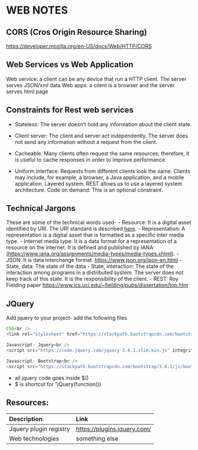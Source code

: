 # WEB NOTES

## CORS (Cros Origin Resource Sharing)

<https://developer.mozilla.org/en-US/docs/Web/HTTP/CORS>

## Web Services vs Web Application

Web service: a client can be any device that run a HTTP client. The server serves JSON/xml data
Web apps: a cilent is a browser and the server serves html page

## Constraints for Rest web services

- Stateless: The server doesn't hold any information about the client state.

- Client server: The client and server act independently. The server does not
send any information without a request from the client.  

- Cacheable: Many clients often request the same resources; therefore, it is
useful to cache responses in order to improve performance.

- Uniform interface: Requests from different clients look the same. Clients may
include, for example, a browser, a Java application, and a mobile application.
Layered system: REST allows us to use a layered system architecture.
Code on demand: This is an optional constraint.




## Technical Jargons

These are some of the technical words used-
    - Resource: It is a digital asset identified by URI. The URI standard is described [here](https://tools.ietf.org/html/rfc3986#section-1.1).
    - Representation: A representation is a digital asset that is formatted as a specific inter media type.
    - Internet media type: It is a data format for a representation of a resource on the internet. It is defined and
     published by IANA (https://www.iana.org/assignments/media-types/media-types.xhtml).
    - JSON: It is data interchange format. <https://www.json.org/json-en.html>
    - State, data: The state of the data
    - State, interaction: The state of the interaction among programs in a distributed system. The server does not keep 
     track of this state. It is the responsibility of the client. 
    - REST: Roy Fielding paper <https://www.ics.uci.edu/~fielding/pubs/dissertation/top.htm>


## JQuery

Add jquery to your project- add the following files<br /> 

```javascript
CSS<br />
<link rel="stylesheet" href="https://stackpath.bootstrapcdn.com/bootstrap/3.4.1/css/bootstrap.min.css" integrity="sha384-HSMxcRTRxnN+Bdg0JdbxYKrThecOKuH5zCYotlSAcp1+c8xmyTe9GYg1l9a69psu" crossorigin="anonymous">
```

```javascript
Javascript- Jquery<br />
<script src="https://code.jquery.com/jquery-3.4.1.slim.min.js" integrity="sha256-pasqAKBDmFT4eHoN2ndd6lN370kFiGUFyTiUHWhU7k8=" crossorigin="anonymous"></script>
```

```javascript
Javascript- Bootstrap<br />
<script src="https://stackpath.bootstrapcdn.com/bootstrap/3.4.1/js/bootstrap.min.js" integrity="sha384-aJ21OjlMXNL5UyIl/XNwTMqvzeRMZH2w8c5cRVpzpU8Y5bApTppSuUkhZXN0VxHd" crossorigin="anonymous"></script>
```

- all jquery code goes inside $() 
- $ is shortcut for "jQuery(function())

## Resources:

Description   |   Link   |
:----------|:----
Jquery plugin registry |<https://plugins.jquery.com/> 
Web technologies |something else 
